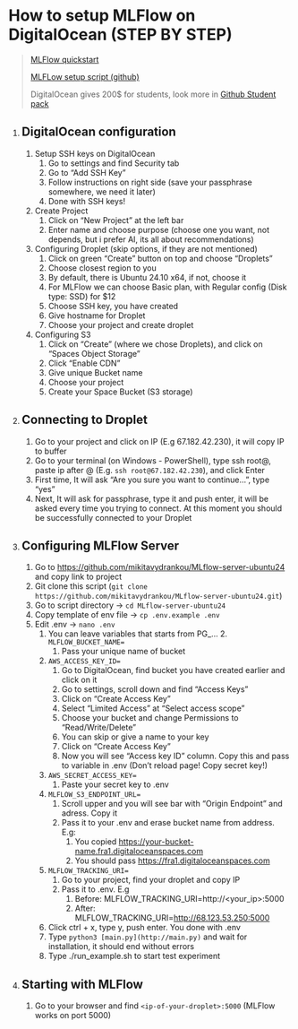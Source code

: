 # How to setup MLFlow on DigitalOcean (STEP BY STEP)

> [MLFlow quickstart](https://www.youtube.com/watch?v=cjeCAoW83_U)
> 
> [MLFLow setup script (github)](https://github.com/mikitavydrankou/MLflow-server-ubuntu24)
>
> DigitalOcean gives 200$ for students, look more in [Github Student pack](https://www.notion.so/Github-Student-pack-1fe5e7108c4d80a7a940fb0adb746ba5?pvs=21)

1. ## DigitalOcean configuration

    1. Setup SSH keys on DigitalOcean
        1. Go to settings and find Security tab
        2. Go to “Add SSH Key”
        3. Follow instructions on right side (save your passphrase somewhere, we need it later)
        4. Done with SSH keys!
    2. Create Project
        1. Click on “New Project” at the left bar
        2. Enter name and choose purpose (choose one you want, not depends, but i prefer AI, its all about recommendations)
    3. Configuring Droplet (skip options, if they are not mentioned)
        1. Click on green “Create” button on top and choose “Droplets”
        2. Choose closest region to you
        3. By default, there is Ubuntu 24.10 x64, if not, choose it
        4. For MLFlow we can choose Basic plan, with Regular config (Disk type: SSD) for $12
        5. Choose SSH key, you have created
        6. Give hostname for Droplet
        7. Choose your project and create droplet
    4. Configuring S3
        1. Click on “Create” (where we chose Droplets), and click on “Spaces Object Storage”
        2. Click “Enable CDN”
        3. Give unique Bucket name
        4. Choose your project
        5. Create your Space Bucket (S3 storage)

2. ## Connecting to Droplet

    1. Go to your project and click on IP (E.g 67.182.42.230), it will copy IP to buffer
    2. Go to your terminal (on Windows - PowerShell), type ssh root@, paste ip after @ (E.g. `ssh root@67.182.42.230`), and click Enter
    3. First time, It will ask “Are you sure you want to continue…”, type “yes”
    4. Next, It will ask for passphrase, type it and push enter, it will be asked every time you trying to connect. At this moment you should be successfully connected to your Droplet

3. ## Configuring MLFlow Server

    1. Go to https://github.com/mikitavydrankou/MLflow-server-ubuntu24 and copy link to project
    2. Git clone this script (`git clone https://github.com/mikitavydrankou/MLflow-server-ubuntu24.git`)
    3. Go to script directory → `cd MLflow-server-ubuntu24`
    4. Copy template of env file → `cp .env.example .env`
    5. Edit .env → `nano .env`
        1. You can leave variables that starts from PG\_…
        2.` MLFLOW_BUCKET_NAME=`
            1. Pass your unique name of bucket
        2. `AWS_ACCESS_KEY_ID=`
            1. Go to DigitalOcean, find bucket you have created earlier and click on it
            2. Go to settings, scroll down and find “Access Keys”
            3. Click on “Create Access Key”
            4. Select “Limited Access” at “Select access scope”
            5. Choose your bucket and change Permissions to “Read/Write/Delete”
            6. You can skip or give a name to your key
            7. Click on “Create Access Key”
            8. Now you will see “Access key ID” column. Copy this and pass to variable in .env (Don’t reload page! Copy secret key!)
        3. `AWS_SECRET_ACCESS_KEY=`
            1. Paste your secret key to .env
        4. `MLFLOW_S3_ENDPOINT_URL=`
            1. Scroll upper and you will see bar with “Origin Endpoint” and adress. Copy it
            2. Pass it to your .env and erase bucket name from address. E.g:
                1. You copied https://your-bucket-name.fra1.digitaloceanspaces.com
                2. You should pass https://fra1.digitaloceanspaces.com
        5. `MLFLOW_TRACKING_URI=`
            1. Go to your project, find your droplet and copy IP
            2. Pass it to .env. E.g
                1. Before: MLFLOW_TRACKING_URI=http://<your_ip>:5000
                2. After: MLFLOW_TRACKING_URI=http://68.123.53.250:5000
        6. Click ctrl + x, type y, push enter. You done with .env
        7. Type `python3 [main.py](http://main.py)` and wait for installation, it should end without errors
        8. Type ./run_example.sh to start test experiment

4. ## Starting with MLFlow
    1. Go to your browser and find `<ip-of-your-droplet>:5000` (MLFlow works on port 5000)
